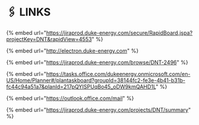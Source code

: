 # 🖇 LINKS

{% embed url="https://jiraprod.duke-energy.com/secure/RapidBoard.jspa?projectKey=DNT&rapidView=4553" %}

{% embed url="http://electron.duke-energy.com" %}

{% embed url="https://jiraprod.duke-energy.com/browse/DNT-2496" %}

{% embed url="https://tasks.office.com/dukeenergy.onmicrosoft.com/en-US/Home/Planner#/plantaskboard?groupId=38144fc2-fe3e-4b41-b31b-fc44c94a51a7&planId=217pQYISPUqBo45_oDW9kmQAHD1L" %}

{% embed url="https://outlook.office.com/mail" %}

{% embed url="https://jiraprod.duke-energy.com/projects/DNT/summary" %}
